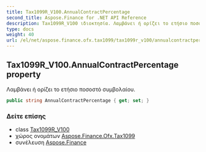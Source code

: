 ```yaml
---
title: Tax1099R_V100.AnnualContractPercentage
second_title: Aspose.Finance for .NET API Reference
description: Tax1099R_V100 ιδιοκτησία. Λαμβάνει ή ορίζει το ετήσιο ποσοστό συμβολαίου.
type: docs
weight: 40
url: /el/net/aspose.finance.ofx.tax1099/tax1099r_v100/annualcontractpercentage/
---
```

## Tax1099R_V100.AnnualContractPercentage property

Λαμβάνει ή ορίζει το ετήσιο ποσοστό συμβολαίου.

```csharp
public string AnnualContractPercentage { get; set; }
```

### Δείτε επίσης

* class [Tax1099R_V100](../)
* χώρος ονομάτων [Aspose.Finance.Ofx.Tax1099](../../tax1099r_v100/)
* συνέλευση [Aspose.Finance](../../../)


